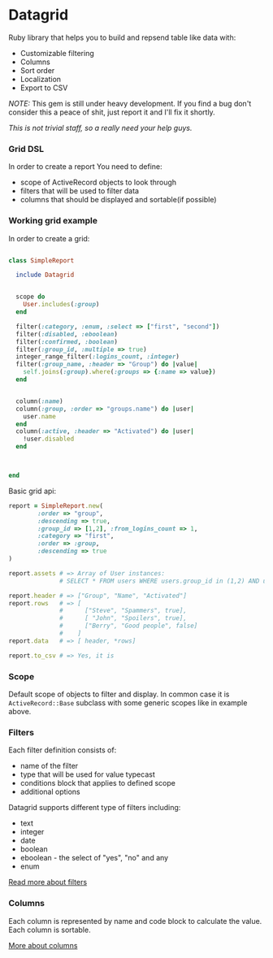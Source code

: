 # Datagrid

Ruby library that helps you to build and repsend table like data with:

* Customizable filtering
* Columns
* Sort order
* Localization
* Export to CSV


*NOTE:* This gem is still under heavy development. If you find a bug don't consider this a peace of shit, just report it and I'll fix it shortly. 

*This is not trivial staff, so a really need your help guys.*


### Grid DSL

In order to create a report You need to define:

* scope of ActiveRecord objects to look through
* filters that will be used to filter data
* columns that should be displayed and sortable(if possible)


### Working grid example

In order to create a grid:

``` ruby

class SimpleReport

  include Datagrid


  scope do
    User.includes(:group)
  end

  filter(:category, :enum, :select => ["first", "second"])
  filter(:disabled, :eboolean)
  filter(:confirmed, :boolean)
  filter(:group_id, :multiple => true)
  integer_range_filter(:logins_count, :integer)
  filter(:group_name, :header => "Group") do |value|
    self.joins(:group).where(:groups => {:name => value})
  end


  column(:name)
  column(:group, :order => "groups.name") do |user|
    user.name
  end
  column(:active, :header => "Activated") do |user|
    !user.disabled
  end



end


```

Basic grid api:

``` ruby
report = SimpleReport.new(
        :order => "group", 
        :descending => true, 
        :group_id => [1,2], :from_logins_count => 1, 
        :category => "first",
        :order => :group,
        :descending => true
)

report.assets # => Array of User instances: 
              # SELECT * FROM users WHERE users.group_id in (1,2) AND users.logins_count >= 1 AND users.category = 'first' ORDER BY groups.name DESC

report.header # => ["Group", "Name", "Activated"]
report.rows   # => [
              #      ["Steve", "Spammers", true],
              #      [ "John", "Spoilers", true],
              #      ["Berry", "Good people", false]
              #    ]
report.data   # => [ header, *rows]

report.to_csv # => Yes, it is
```

### Scope

Default scope of objects to filter and display.
In common case it is `ActiveRecord::Base` subclass with some generic scopes like in example above.

### Filters

Each filter definition consists of:

* name of the filter
* type that will be used for value typecast
* conditions block that applies to defined scope
* additional options

Datagrid supports different type of filters including:

* text
* integer
* date
* boolean
* eboolean - the select of "yes", "no" and any
* enum

[Read more about filters](http://rdoc.info/github/bogdan/datagrid/master/Datagrid/Filters/ClassMethods:filter)


### Columns

Each column is represented by name and code block to calculate the value.
Each column is sortable.

[More about columns](http://rdoc.info/github/bogdan/datagrid/master/Datagrid/Columns/ClassMethods:column) 



